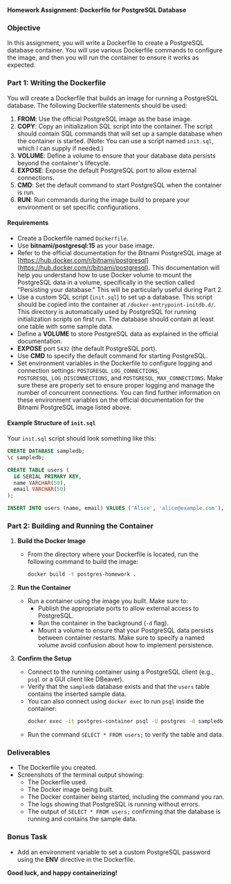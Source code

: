 **Homework Assignment: Dockerfile for PostgreSQL Database**

### Objective

In this assignment, you will write a Dockerfile to create a PostgreSQL database container. You will use various Dockerfile commands to configure the image, and then you will run the container to ensure it works as expected.

### Part 1: Writing the Dockerfile

You will create a Dockerfile that builds an image for running a PostgreSQL database. The following Dockerfile statements should be used:

1. **FROM**: Use the official PostgreSQL image as the base image.
2. **COPY**: Copy an initialization SQL script into the container. The script should contain SQL commands that will set up a sample database when the container is started. (Note: You can use a script named `init.sql`, which I can supply if needed.)
3. **VOLUME**: Define a volume to ensure that your database data persists beyond the container's lifecycle.
4. **EXPOSE**: Expose the default PostgreSQL port to allow external connections.
5. **CMD**: Set the default command to start PostgreSQL when the container is run.
6. **RUN**: Run commands during the image build to prepare your environment or set specific configurations.

#### Requirements

- Create a Dockerfile named `Dockerfile`.
- Use **bitnami/postgresql:15** as your base image.
- Refer to the official documentation for the Bitnami PostgreSQL image at [https://hub.docker.com/r/bitnami/postgresql](https://hub.docker.com/r/bitnami/postgresql). This documentation will help you understand how to use Docker volume to mount the PostgreSQL data in a volume, specifically in the section called "Persisting your database." This will be particularly useful during Part 2.
- Use a custom SQL script (`init.sql`) to set up a database. This script should be copied into the container at `/docker-entrypoint-initdb.d/`. This directory is automatically used by PostgreSQL for running initialization scripts on first run. The database should contain at least one table with some sample data.
- Define a **VOLUME** to store PostgreSQL data as explained in the official documentation.
- **EXPOSE** port `5432` (the default PostgreSQL port).
- Use **CMD** to specify the default command for starting PostgreSQL.
- Set environment variables in the Dockerfile to configure logging and connection settings: `POSTGRESQL_LOG_CONNECTIONS`, `POSTGRESQL_LOG_DISCONNECTIONS`, and `POSTGRESQL_MAX_CONNECTIONS`. Make sure these are properly set to ensure proper logging and manage the number of concurrent connections. You can find further information on these environment variables on the official documentation for the Bitnami PostgreSQL image listed above.

#### Example Structure of `init.sql`

Your `init.sql` script should look something like this:

```sql
CREATE DATABASE sampledb;
\c sampledb;

CREATE TABLE users (
  id SERIAL PRIMARY KEY,
  name VARCHAR(50),
  email VARCHAR(50)
);

INSERT INTO users (name, email) VALUES ('Alice', 'alice@example.com'), ('Bob', 'bob@example.com');
```

### Part 2: Building and Running the Container

1. **Build the Docker Image**

   - From the directory where your Dockerfile is located, run the following command to build the image:
     ```sh
     docker build -t postgres-homework .
     ```

2. **Run the Container**

   - Run a container using the image you built. Make sure to:
     - Publish the appropriate ports to allow external access to PostgreSQL.
     - Run the container in the background (`-d` flag).
     - Mount a volume to ensure that your PostgreSQL data persists between container restarts. Make sure to specify a named volume  avoid confusion about how to implement persistence.

3. **Confirm the Setup**

   - Connect to the running container using a PostgreSQL client (e.g., `psql` or a GUI client like DBeaver).
   - Verify that the `sampledb` database exists and that the `users` table contains the inserted sample data.
   - You can also connect using `docker exec` to run `psql` inside the container:
     ```sh
     docker exec -it postgres-container psql -U postgres -d sampledb
     ```
   - Run the command `SELECT * FROM users;` to verify the table and data.

### Deliverables

- The Dockerfile you created.
- Screenshots of the terminal output showing:
  - The Dockerfile used.
  - The Docker image being built.
  - The Docker container being started, including the command you ran.
  - The logs showing that PostgreSQL is running without errors.
  - The output of `SELECT * FROM users;` confirming that the database is running and contains the sample data.

### Bonus Task

- Add an environment variable to set a custom PostgreSQL password using the **ENV** directive in the Dockerfile.

**Good luck, and happy containerizing!**

